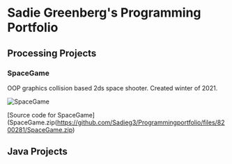 # Sadie Greenberg's Programming Portfolio

## Processing Projects

### SpaceGame
OOP graphics collision based 2ds space shooter. Created winter of 2021.

![SpaceGame]()

[Source code for SpaceGame](SpaceGame.zip(https://github.com/Sadieg3/Programmingportfolio/files/8200281/SpaceGame.zip)


## Java Projects

